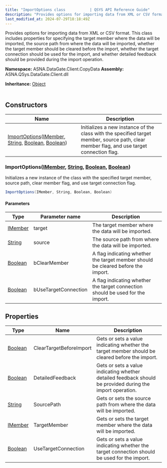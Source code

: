 ```yaml
---
title: "ImportOptions class           | QSYS API Reference Guide"
description: "Provides options for importing data from XML or CSV format. This class includes properties for specifying the target member where the data will be imp"
last_modified_at: 2024-07-29T18:18:49Z
---
```


Provides options for importing data from XML or CSV format.
This class includes properties for specifying the target member where the data will be imported, the source path from where the data will be imported, whether the target member should be cleared before the import, whether the target connection should be used for the import, and whether detailed feedback should be provided during the import operation.

**Namespace:** ASNA.DataGate.Client.CopyData
**Assembly:** ASNA.QSys.DataGate.Client.dll

**Inheritance:** [Object](https://docs.microsoft.com/en-us/dotnet/api/system.object)
<br>
<br>

## Constructors

| Name | Description |
| --- | --- |
| [ImportOptions](#importoptionsimember-string-boolean-boolean)([IMember](/reference/datagate/datagate-client/i-member.html), [String](https://docs.microsoft.com/en-us/dotnet/api/system.string), [Boolean](https://docs.microsoft.com/en-us/dotnet/api/system.boolean), [Boolean](https://docs.microsoft.com/en-us/dotnet/api/system.boolean)) | Initializes a new instance of the  class with the specified target member, source path, clear member flag, and use target connection flag.

### ImportOptions([IMember](/reference/datagate/datagate-client/i-member.html), [String](https://docs.microsoft.com/en-us/dotnet/api/system.string), [Boolean](https://docs.microsoft.com/en-us/dotnet/api/system.boolean), [Boolean](https://docs.microsoft.com/en-us/dotnet/api/system.boolean))

Initializes a new instance of the  class with the specified target member, source path, clear member flag, and use target connection flag.

```cs
ImportOptions(IMember, String, Boolean, Boolean)
```

#### Parameters

| Type | Parameter name | Description
| --- | --- | ---
| [IMember](/reference/datagate/datagate-client/i-member.html) | target | The target member where the data will be imported.
| [String](https://docs.microsoft.com/en-us/dotnet/api/system.string) | source | The source path from where the data will be imported.
| [Boolean](https://docs.microsoft.com/en-us/dotnet/api/system.boolean) | bClearMember | A flag indicating whether the target member should be cleared before the import.
| [Boolean](https://docs.microsoft.com/en-us/dotnet/api/system.boolean) | bUseTargetConnection | A flag indicating whether the target connection should be used for the import.

## Properties

| Type | Name | Description
| --- | --- | --- 
| [Boolean](https://docs.microsoft.com/en-us/dotnet/api/system.boolean) | ClearTargetBeforeImport | Gets or sets a value indicating whether the target member should be cleared before the import. |
| [Boolean](https://docs.microsoft.com/en-us/dotnet/api/system.boolean) | DetailedFeedback | Gets or sets a value indicating whether detailed feedback should be provided during the import operation. |
| [String](https://learn.microsoft.com/en-us/dotnet/api/system.string?view=net-8.0) | SourcePath | Gets or sets the source path from where the data will be imported. |
| [IMember](/reference/datagate/datagate-client/i-member.html) | TargetMember | Gets or sets the target member where the data will be imported. |
| [Boolean](https://docs.microsoft.com/en-us/dotnet/api/system.boolean) | UseTargetConnection | Gets or sets a value indicating whether the target connection should be used for the import. |
